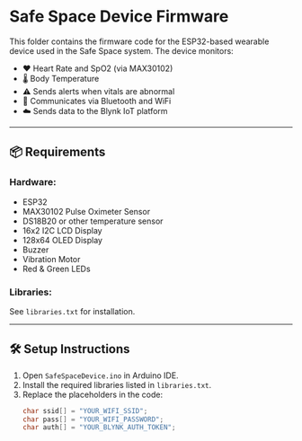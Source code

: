 # Safe Space Device Firmware

This folder contains the firmware code for the ESP32-based wearable device used in the Safe Space system. The device monitors:

- ❤️ Heart Rate and SpO2 (via MAX30102)
- 🌡️ Body Temperature
- ⚠️ Sends alerts when vitals are abnormal
- 📲 Communicates via Bluetooth and WiFi
- ☁️ Sends data to the Blynk IoT platform

---

## 📦 Requirements

### Hardware:
- ESP32
- MAX30102 Pulse Oximeter Sensor
- DS18B20 or other temperature sensor
- 16x2 I2C LCD Display
- 128x64 OLED Display
- Buzzer
- Vibration Motor
- Red & Green LEDs

### Libraries:
See `libraries.txt` for installation.

---

## 🛠 Setup Instructions

1. Open `SafeSpaceDevice.ino` in Arduino IDE.
2. Install the required libraries listed in `libraries.txt`.
3. Replace the placeholders in the code:
   ```cpp
   char ssid[] = "YOUR_WIFI_SSID";
   char pass[] = "YOUR_WIFI_PASSWORD";
   char auth[] = "YOUR_BLYNK_AUTH_TOKEN";
